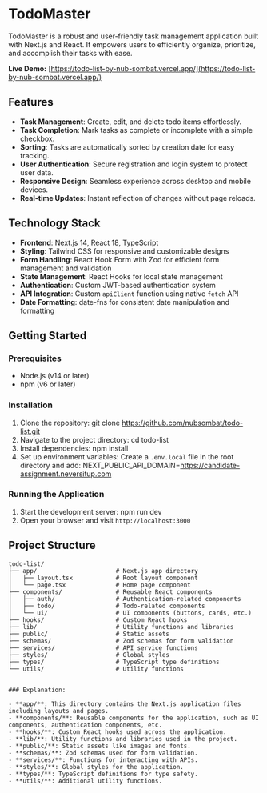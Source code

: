 # TodoMaster

TodoMaster is a robust and user-friendly task management application built with Next.js and React. It empowers users to efficiently organize, prioritize, and accomplish their tasks with ease.

**Live Demo:** [https://todo-list-by-nub-sombat.vercel.app/](https://todo-list-by-nub-sombat.vercel.app/)

## Features

- **Task Management**: Create, edit, and delete todo items effortlessly.
- **Task Completion**: Mark tasks as complete or incomplete with a simple checkbox.
- **Sorting**: Tasks are automatically sorted by creation date for easy tracking.
- **User Authentication**: Secure registration and login system to protect user data.
- **Responsive Design**: Seamless experience across desktop and mobile devices.
- **Real-time Updates**: Instant reflection of changes without page reloads.

## Technology Stack

- **Frontend**: Next.js 14, React 18, TypeScript
- **Styling**: Tailwind CSS for responsive and customizable designs
- **Form Handling**: React Hook Form with Zod for efficient form management and validation
- **State Management**: React Hooks for local state management
- **Authentication**: Custom JWT-based authentication system
- **API Integration**: Custom `apiClient` function using native `fetch` API
- **Date Formatting**: date-fns for consistent date manipulation and formatting

## Getting Started

### Prerequisites

- Node.js (v14 or later)
- npm (v6 or later)

### Installation

1. Clone the repository: 
git clone https://github.com/nubsombat/todo-list.git
2. Navigate to the project directory: 
cd todo-list
3. Install dependencies: 
npm install
4. Set up environment variables:
Create a `.env.local` file in the root directory and add: 
NEXT_PUBLIC_API_DOMAIN=https://candidate-assignment.neversitup.com
### Running the Application

1. Start the development server:
npm run dev
2. Open your browser and visit `http://localhost:3000`

## Project Structure

```plaintext
todo-list/
├── app/                      # Next.js app directory
│   ├── layout.tsx            # Root layout component
│   └── page.tsx              # Home page component
├── components/               # Reusable React components
│   ├── auth/                 # Authentication-related components
│   ├── todo/                 # Todo-related components
│   └── ui/                   # UI components (buttons, cards, etc.)
├── hooks/                    # Custom React hooks
├── lib/                      # Utility functions and libraries
├── public/                   # Static assets
├── schemas/                  # Zod schemas for form validation
├── services/                 # API service functions
├── styles/                   # Global styles
├── types/                    # TypeScript type definitions
└── utils/                    # Utility functions


### Explanation:

- **app/**: This directory contains the Next.js application files including layouts and pages.
- **components/**: Reusable components for the application, such as UI components, authentication components, etc.
- **hooks/**: Custom React hooks used across the application.
- **lib/**: Utility functions and libraries used in the project.
- **public/**: Static assets like images and fonts.
- **schemas/**: Zod schemas used for form validation.
- **services/**: Functions for interacting with APIs.
- **styles/**: Global styles for the application.
- **types/**: TypeScript definitions for type safety.
- **utils/**: Additional utility functions.

